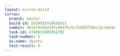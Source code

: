 ```yaml
---
layout: cirrus-build
cirrus:
  branch: master
  build-id: 5324931418816512
  commit: 965ef626b319fc0b476c5c7e3097548ccbc44e4e
  task-id: 4748916409761792
  task-number: 5
  os-name: Ubuntu
  test-result: 0
---
```

